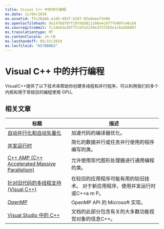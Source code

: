 ```yaml
---
title: Visual C++ 中的并行编程
ms.date: 11/04/2016
ms.assetid: f5c28ab6-a1d9-492f-b207-05e8aee73e96
ms.openlocfilehash: 9a14768f9ff19fddd811166e4c8fffe90fc46cb8
ms.sourcegitcommit: fc1de63a39f7fcbfe2234e3f372b5e1c6a286087
ms.translationtype: MT
ms.contentlocale: zh-CN
ms.lasthandoff: 05/15/2019
ms.locfileid: "65708063"
---
```

# <a name="parallel-programming-in-visual-c"></a>Visual C++ 中的并行编程

VisualC++提供了以下技术来帮助你创建多线程和并行程序，可以利用我们的多个内核和用于常规目的编程使用 GPU。

## <a name="related-articles"></a>相关文章

|标题|描述|
|-----------|-----------------|
|[自动并行化和自动矢量化](auto-parallelization-and-auto-vectorization.md)|加速代码的编译器优化。|
|[并发运行时](concrt/concurrency-runtime.md)|简化的数据并行或任务并行使用的程序编写的类。|
|[C++ AMP (C++ Accelerated Massive Parallelism)](amp/cpp-amp-cpp-accelerated-massive-parallelism.md)|允许使用现代图形处理器进行通用编程的类。|
|[针对旧代码的多线程支持 (Visual C++)](multithreading-support-for-older-code-visual-cpp.md)|在较旧的应用程序可能有用的较旧技术。 对于新应用程序，使用并发运行时或C++a m P。|
|[OpenMP](openmp/openmp-in-visual-cpp.md)|OpenMP API 的 Microsoft 实现。|
|[Visual Studio 中的 C++](../overview/visual-cpp-in-visual-studio.md)|文档的此部分包含有关的大多数功能视觉对象的信息C++。|
